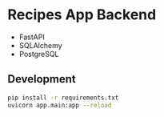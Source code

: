 # Recipes App Backend

- FastAPI
- SQLAlchemy
- PostgreSQL

## Development

```sh
pip install -r requirements.txt
uvicorn app.main:app --reload
```
